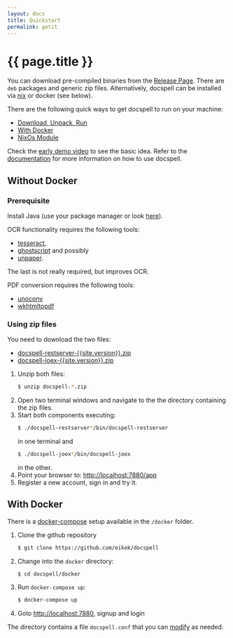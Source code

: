 ```yaml
---
layout: docs
title: Quickstart
permalink: getit
---
```


# {{ page.title }}

You can download pre-compiled binaries from the [Release
Page](https://github.com/eikek/docspell/releases). There are `deb`
packages and generic zip files. Alternatively, docspell can be
installed via [nix](doc/nix) or docker (see below).

There are the following quick ways to get docspell to run on your
machine:

- [Download, Unpack, Run](#without-docker)
- [With Docker](#with-docker)
- [NixOs Module](doc/nix#docspell-as-a-service-on-nixos)

Check the [early demo video](demo) to see the basic idea. Refer to the
[documentation](doc) for more information on how to use docspell.


## Without Docker

### Prerequisite

Install Java (use your package manager or look
[here](https://adoptopenjdk.net/)).

OCR functionality requires the following tools:

- [tesseract](https://github.com/tesseract-ocr/tesseract),
- [ghostscript](http://pages.cs.wisc.edu/~ghost/) and possibly
- [unpaper](https://github.com/Flameeyes/unpaper).

The last is not really required, but improves OCR.

PDF conversion requires the following tools:

- [unoconv](https://github.com/unoconv/unoconv)
- [wkhtmltopdf](https://wkhtmltopdf.org/)


### Using zip files

You need to download the two files:

- [docspell-restserver-{{site.version}}.zip](https://github.com/eikek/docspell/releases/download/v{{site.version}}/docspell-restserver-{{site.version}}.zip)
- [docspell-joex-{{site.version}}.zip](https://github.com/eikek/docspell/releases/download/v{{site.version}}/docspell-joex-{{site.version}}.zip)


1. Unzip both files:
   ``` bash
   $ unzip docspell-*.zip
   ```
2. Open two terminal windows and navigate to the the directory
   containing the zip files.
3. Start both components executing:
   ``` bash
   $ ./docspell-restserver*/bin/docspell-restserver
   ```
   in one terminal and
   ``` bash
   $ ./docspell-joex*/bin/docspell-joex
   ```
   in the other.
4. Point your browser to: <http://localhost:7880/app>
5. Register a new account, sign in and try it.


## With Docker

There is a [docker-compose](https://docs.docker.com/compose/) setup
available in the `/docker` folder.

1. Clone the github repository
   ```bash
   $ git clone https://github.com/eikek/docspell
   ```
2. Change into the `docker` directory:
   ```bash
   $ cd docspell/docker
   ```
3. Run `docker-compose up`:
   ```bash
   $ docker-compose up
   ```
4. Goto <http://localhost:7880>, signup and login

The directory contains a file `docspell.conf` that you can
[modify](doc/configure) as needed.
